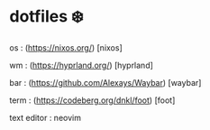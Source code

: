 # dotfiles ❄️

 os : (https://nixos.org/) [nixos]

 wm : (https://hyprland.org/) [hyprland]

 bar : (https://github.com/Alexays/Waybar) [waybar]

 term : (https://codeberg.org/dnkl/foot) [foot]

 text editor : neovim
